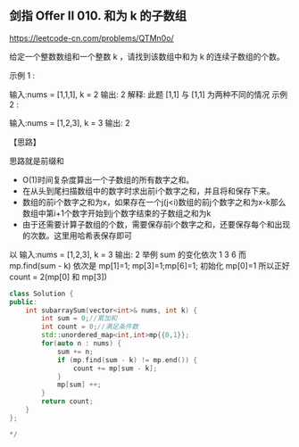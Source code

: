 
## 剑指 Offer II 010. 和为 k 的子数组
https://leetcode-cn.com/problems/QTMn0o/

给定一个整数数组和一个整数 k ，请找到该数组中和为 k 的连续子数组的个数。

示例 1 :

输入:nums = [1,1,1], k = 2
输出: 2
解释: 此题 [1,1] 与 [1,1] 为两种不同的情况
示例 2 :

输入:nums = [1,2,3], k = 3
输出: 2

【思路】

思路就是前缀和

- O(1)时间复杂度算出一个子数组的所有数字之和。
- 在从头到尾扫描数组中的数字时求出前i个数字之和，并且将和保存下来。
- 数组的前i个数字之和为x，如果存在一个j(j<i)数组的前j个数字之和为x-k那么数组中第i+1个数字开始到j个数字结束的子数组之和为k
- 由于还需要计算子数组的个数，需要保存前i个数字之和，还要保存每个和出现的次数。这里用哈希表保存即可

以  输入:nums = [1,2,3], k = 3
输出: 2
举例
sum 的变化依次 1 3 6  而 mp.find(sum - k) 依次是 mp[1]=1; mp[3]=1;mp[6]=1;
初始化 mp[0]=1 所以正好 count = 2(mp[0] 和 mp[3])

```c++
class Solution {
public:
    int subarraySum(vector<int>& nums, int k) {
        int sum = 0;//累加和
        int count = 0;//满足条件数
        std::unordered_map<int,int>mp{{0,1}};
        for(auto n : nums) {
            sum += n;
            if (mp.find(sum - k) != mp.end()) {
                count += mp[sum - k];
            }
            mp[sum] ++;
        }
        return count;
    }
};

*/
```
